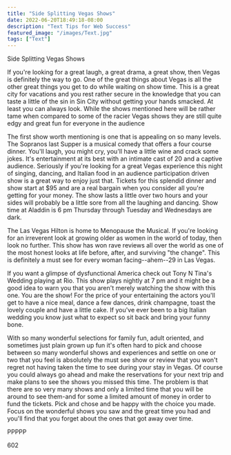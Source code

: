 ```yaml
---
title: "Side Splitting Vegas Shows"
date: 2022-06-20T18:49:18-08:00
description: "Text Tips for Web Success"
featured_image: "/images/Text.jpg"
tags: ["Text"]
---
```


Side Splitting Vegas Shows

If you're looking for a great laugh, a great drama, a great show, then Vegas is definitely the way to go. One of the great things about Vegas is all the other great things you get to do while waiting on show time. This is a great city for vacations and you rest rather secure in the knowledge that you can taste a little of the sin in Sin City without getting your hands smacked. At least you can always look. While the shows mentioned here will be rather tame when compared to some of the racier Vegas shows they are still quite edgy and great fun for everyone in the audience

The first show worth mentioning is one that is appealing on so many levels. The Sopranos last Supper is a musical comedy that offers a four course dinner. You'll laugh, you might cry, you'll have a little wine and crack some jokes. It's entertainment at its best with an intimate cast of 20 and a captive audience. Seriously if you're looking for a great Vegas experience this night of singing, dancing, and Italian food in an audience participation driven show is a great way to enjoy just that. Tickets for this splendid dinner and show start at $95 and are a real bargain when you consider all you're getting for your money. The show lasts a little over two hours and your sides will probably be a little sore from all the laughing and dancing. Show time at Aladdin is 6 pm Thursday through Tuesday and Wednesdays are dark.

The Las Vegas Hilton is home to Menopause the Musical. If you're looking for an irreverent look at growing older as women in the world of today, then look no further. This show has won rave reviews all over the world as one of the most honest looks at life before, after, and surviving "the change". This is definitely a must see for every woman facing--ahem--29 in Las Vegas.

If you want a glimpse of dysfunctional America check out Tony N Tina's Wedding playing at Rio. This show plays nightly at 7 pm and it might be a good idea to warn you that you aren't merely watching the show with this one. You are the show! For the price of your entertaining the actors you'll get to have a nice meal, dance a few dances, drink champagne, toast the lovely couple and have a little cake. If you've ever been to a big Italian wedding you know just what to expect so sit back and bring your funny bone.

With so many wonderful selections for family fun, adult oriented, and sometimes just plain grown up fun it's often hard to pick and choose between so many wonderful shows and experiences and settle on one or two that you feel is absolutely the must see show or review that you won't regret not having taken the time to see during your stay in Vegas. Of course you could always go ahead and make the reservations for your next trip and make plans to see the shows you missed this time. The problem is that there are so very many shows and only a limited time that you will be around to see them-and for some a limited amount of money in order to fund the tickets. Pick and chose and be happy with the choice you made. Focus on the wonderful shows you saw and the great time you had and you'll find that you forget about the ones that got away over time.

PPPPP

602

